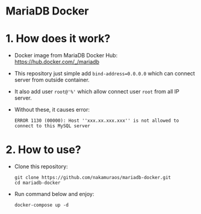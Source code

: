 MariaDB Docker
========================

# 1. How does it work?
- Docker image from MariaDB Docker Hub: https://hub.docker.com/_/mariadb

- This repository just simple add `bind-address=0.0.0.0` which can connect server from outside container.

- It also add user `root@'%'` which allow connect user `root` from all IP server.

- Without these, it causes error:
    ```
    ERROR 1130 (00000): Host ''xxx.xx.xxx.xxx'' is not allowed to connect to this MySQL server
    ```

# 2. How to use?
- Clone this repository:
    ```
    git clone https://github.com/nakamuraos/mariadb-docker.git
    cd mariadb-docker
    ```

- Run command below and enjoy:
    ```
    docker-compose up -d
    ```
